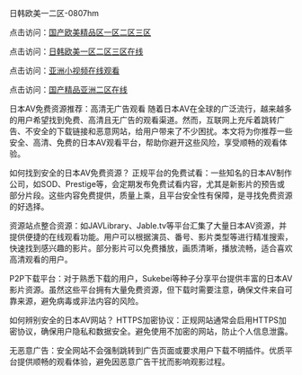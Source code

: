日韩欧美一二区-0807hm

点击访问：<a href="https://heiliaoow5kzm.pages.dev">国产欧美精品区一区二区三区</a>

点击访问：<a href="https://heiliaowzu4ur.pages.dev">日韩欧美一区二区三区在线</a>

点击访问：<a href="https://heiliaoxqkkct.pages.dev">亚洲小视频在线观看</a>

点击访问：<a href="https://heiliaoxwd5i8.pages.dev">国产精品亚洲二区在线</a>

日本AV免费资源推荐：高清无广告观看
随着日本AV在全球的广泛流行，越来越多的用户希望找到免费、高清且无广告的观看渠道。然而，互联网上充斥着跳转广告、不安全的下载链接和恶意网站，给用户带来了不少困扰。本文将为你推荐一些安全、高清、免费的日本AV观看平台，帮助你避开这些风险，享受顺畅的观看体验。

如何找到安全的日本AV免费资源？
正规平台的免费试看：一些知名的日本AV制作公司，如SOD、Prestige等，会定期发布免费试看内容，尤其是新影片的预告或部分片段。这些内容免费提供，质量上乘，且平台安全性有保障，是寻找免费资源的好选择。

资源站点整合资源：如JAVLibrary、Jable.tv等平台汇集了大量日本AV资源，并提供便捷的在线观看功能。用户可以根据演员、番号、影片类型等进行精准搜索，快速找到感兴趣的影片。部分影片可以免费播放，画质清晰，播放流畅，适合喜欢高清观看的用户。

P2P下载平台：对于熟悉下载的用户，Sukebei等种子分享平台提供丰富的日本AV影片资源。虽然这些平台拥有大量免费资源，但下载时需要注意，确保文件来自可靠来源，避免病毒或非法内容的风险。

如何辨别安全的日本AV网站？
HTTPS加密协议：正规网站通常会启用HTTPS加密协议，确保用户隐私和数据安全。避免使用不加密的网站，防止个人信息泄露。

无恶意广告：安全网站不会强制跳转到广告页面或要求用户下载不明插件。优质平台提供顺畅的观看体验，避免因恶意广告干扰而影响观影过程。

<span style="display:none;">[Canonical link](）</span>
